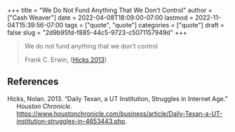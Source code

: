 +++
title = "We Do Not Fund Anything That We Don't Control"
author = ["Cash Weaver"]
date = 2022-04-08T18:09:00-07:00
lastmod = 2022-11-04T15:39:56-07:00
tags = ["quote", "quote"]
categories = ["quote"]
draft = false
slug = "2d9b95fd-f885-44c5-9723-c5071157949d"
+++

> We do not fund anything that we don't control
>
> Frank C. Erwin, (<a href="#citeproc_bib_item_1">Hicks 2013</a>)

## References

<style>.csl-entry{text-indent: -1.5em; margin-left: 1.5em;}</style><div class="csl-bib-body">
  <div class="csl-entry"><a id="citeproc_bib_item_1"></a>Hicks, Nolan. 2013. “Daily Texan, a UT Institution, Struggles in Internet Age.” <i>Houston Chronicle</i>. <a href="https://www.houstonchronicle.com/business/article/Daily-Texan-a-UT-institution-struggles-in-4653443.php">https://www.houstonchronicle.com/business/article/Daily-Texan-a-UT-institution-struggles-in-4653443.php</a>.</div>
</div>

